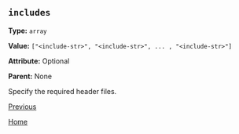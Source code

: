 `includes`
----------

**Type:** `array`

**Value:** `["<include-str>", "<include-str>", ... , "<include-str>"]`

**Attribute:** Optional

**Parent:** None

Specify the required header files.  

[Previous](../jsoncgen.md)

[Home](../../index.md)